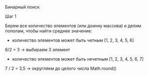 Бинарный поиск

Шаг 1

Берем все количество элементов (или доинну массива) и делим пополам, чтобы найти среднее значение:

- количество элементов может быть четным 
[1, 2, 3, 4, 5, 6]

6/2 = 3 -> выбираем 3 элемент

- количество элементов может быть нечетным 
[1, 2, 3, 4, 5, 6, 7]

7 / 2 = 3,5 -> округляем до целого числа Math.round()
